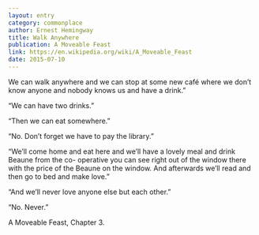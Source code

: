 ```yaml
---
layout: entry
category: commonplace
author: Ernest Hemingway
title: Walk Anywhere
publication: A Moveable Feast
link: https://en.wikipedia.org/wiki/A_Moveable_Feast
date: 2015-07-10
---
```


We can walk anywhere and we can stop at some new café where we don’t know anyone and nobody knows us and have a drink.” 

“We can have two drinks.” 

“Then we can eat somewhere.” 

“No. Don’t forget we have to pay the library.” 

“We’ll come home and eat here and we’ll have a lovely meal and drink Beaune from the co- operative you can see right out of the window there with the price of the Beaune on the window. And afterwards we’ll read and then go to bed and make love.” 

“And we’ll never love anyone else but each other.” 

“No. Never.” 


A Moveable Feast, Chapter 3.
